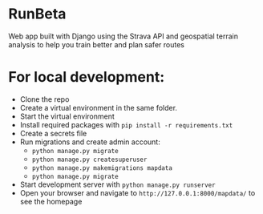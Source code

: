 # RunBeta
Web app built with Django using the Strava API and geospatial terrain analysis to help you train better and plan safer routes

# For local development:

- Clone the repo
- Create a virtual environment in the same folder.
- Start the virtual environment
- Install required packages with `pip install -r requirements.txt`
- Create a secrets file
- Run migrations and create admin account:
	- `python manage.py migrate`
	- `python manage.py createsuperuser`
	- `python manage.py makemigrations mapdata`
	- `python manage.py migrate`
- Start development server with `python manage.py runserver`
- Open your browser and navigate to `http://127.0.0.1:8000/mapdata/` to see the homepage

